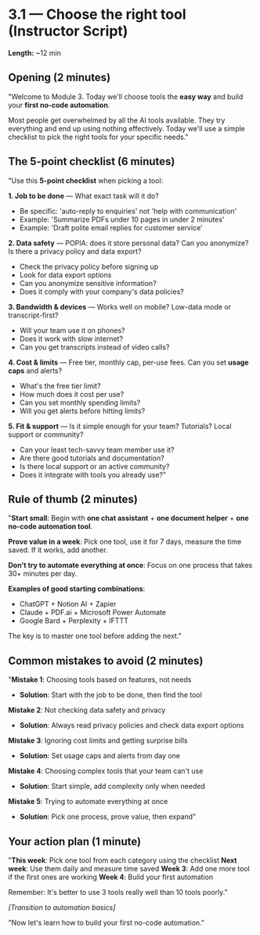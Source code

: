 # 3.1 — Choose the right tool (Instructor Script)

**Length:** ~12 min

## Opening (2 minutes)
"Welcome to Module 3. Today we'll choose tools the **easy way** and build your **first no-code automation**.

Most people get overwhelmed by all the AI tools available. They try everything and end up using nothing effectively. Today we'll use a simple checklist to pick the right tools for your specific needs."

## The 5-point checklist (6 minutes)
"Use this **5-point checklist** when picking a tool:

**1. Job to be done** — What exact task will it do?
- Be specific: 'auto-reply to enquiries' not 'help with communication'
- Example: 'Summarize PDFs under 10 pages in under 2 minutes'
- Example: 'Draft polite email replies for customer service'

**2. Data safety** — POPIA: does it store personal data? Can you anonymize? Is there a privacy policy and data export?
- Check the privacy policy before signing up
- Look for data export options
- Can you anonymize sensitive information?
- Does it comply with your company's data policies?

**3. Bandwidth & devices** — Works well on mobile? Low-data mode or transcript-first?
- Will your team use it on phones?
- Does it work with slow internet?
- Can you get transcripts instead of video calls?

**4. Cost & limits** — Free tier, monthly cap, per-use fees. Can you set **usage caps** and alerts?
- What's the free tier limit?
- How much does it cost per use?
- Can you set monthly spending limits?
- Will you get alerts before hitting limits?

**5. Fit & support** — Is it simple enough for your team? Tutorials? Local support or community?
- Can your least tech-savvy team member use it?
- Are there good tutorials and documentation?
- Is there local support or an active community?
- Does it integrate with tools you already use?"

## Rule of thumb (2 minutes)
"**Start small**: Begin with **one chat assistant** + **one document helper** + **one no-code automation tool**.

**Prove value in a week**: Pick one tool, use it for 7 days, measure the time saved. If it works, add another.

**Don't try to automate everything at once**: Focus on one process that takes 30+ minutes per day.

**Examples of good starting combinations**:
- ChatGPT + Notion AI + Zapier
- Claude + PDF.ai + Microsoft Power Automate
- Google Bard + Perplexity + IFTTT

The key is to master one tool before adding the next."

## Common mistakes to avoid (2 minutes)
"**Mistake 1**: Choosing tools based on features, not needs
- **Solution**: Start with the job to be done, then find the tool

**Mistake 2**: Not checking data safety and privacy
- **Solution**: Always read privacy policies and check data export options

**Mistake 3**: Ignoring cost limits and getting surprise bills
- **Solution**: Set usage caps and alerts from day one

**Mistake 4**: Choosing complex tools that your team can't use
- **Solution**: Start simple, add complexity only when needed

**Mistake 5**: Trying to automate everything at once
- **Solution**: Pick one process, prove value, then expand"

## Your action plan (1 minute)
"**This week**: Pick one tool from each category using the checklist
**Next week**: Use them daily and measure time saved
**Week 3**: Add one more tool if the first ones are working
**Week 4**: Build your first automation

Remember: It's better to use 3 tools really well than 10 tools poorly."

_[Transition to automation basics]_

"Now let's learn how to build your first no-code automation."